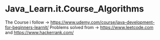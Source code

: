 # Java_Learn.it.Course_Algorithms
The Course i follow -> https://www.udemy.com/course/java-development-for-beginners-learnit/
Problems solved from -> https://www.leetcode.com and https://www.hackerrank.com/
